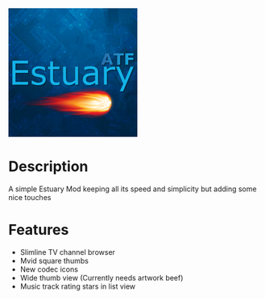 <img src="https://github.com/zag2me/skin.estuary-atf/raw/master/icon.png" width="256">

# Description
A simple Estuary Mod keeping all its speed and simplicity but adding some nice touches

# Features
- Slimline TV channel browser
- Mvid square thumbs
- New codec icons
- Wide thumb view (Currently needs artwork beef)
- Music track rating stars in list view